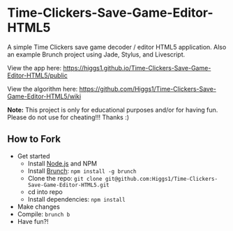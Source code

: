 # Time-Clickers-Save-Game-Editor-HTML5

A simple Time Clickers save game decoder / editor HTML5 application. Also an example Brunch project using Jade, Stylus, and Livescript.

View the app here: https://higgs1.github.io/Time-Clickers-Save-Game-Editor-HTML5/public

View the algorithm here: https://github.com/Higgs1/Time-Clickers-Save-Game-Editor-HTML5/wiki

**Note:** This project is only for educational purposes and/or for having fun. Please do not use for cheating!!! Thanks :)

## How to Fork
* Get started
  * Install [Node.js](http://nodejs.org) and NPM
  * Install [Brunch](http://brunch.io): `npm install -g brunch`
  * Clone the repo: `git clone git@github.com:Higgs1/Time-Clickers-Save-Game-Editor-HTML5.git`
  * cd into repo
  * Install dependencies: `npm install`
* Make changes
* Compile: `brunch b`
* Have fun?!
